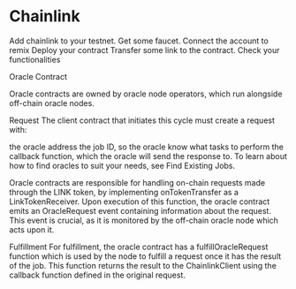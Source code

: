 # Chainlink

Add chainlink to your testnet. 
Get some faucet.
Connect the account to remix
Deploy your contract
Transfer some link to the contract.
Check your functionalities


Oracle Contract


Oracle contracts are owned by oracle node operators, which run alongside off-chain oracle nodes.

Request
The client contract that initiates this cycle must create a request with:

the oracle address
the job ID, so the oracle know what tasks to perform
the callback function, which the oracle will send the response to.
To learn about how to find oracles to suit your needs, see Find Existing Jobs.

Oracle contracts are responsible for handling on-chain requests made through the LINK token, by implementing onTokenTransfer as a LinkTokenReceiver. Upon execution of this function, the oracle contract emits an OracleRequest event containing information about the request. This event is crucial, as it is monitored by the off-chain oracle node which acts upon it.

Fulfillment
For fulfillment, the oracle contract has a fulfillOracleRequest function which is used by the node to fulfill a request once it has the result of the job. This function returns the result to the ChainlinkClient using the callback function defined in the original request.
